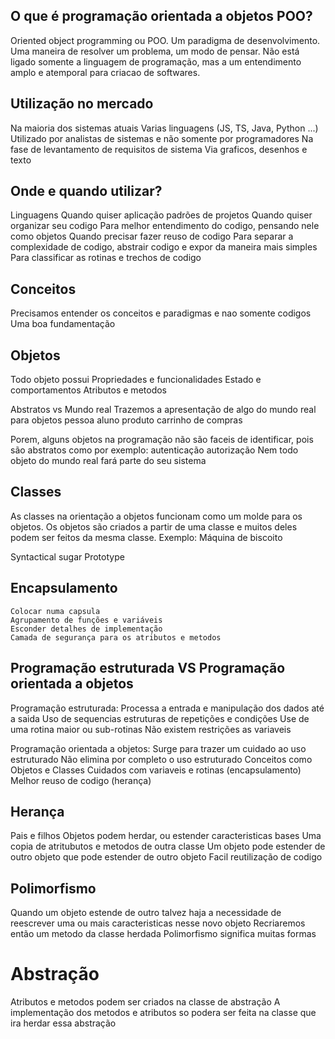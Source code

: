 ## O que é programação orientada a objetos POO?
Oriented object programming ou POO.
Um paradigma de desenvolvimento.
Uma maneira de resolver um problema, um modo de pensar.
Não está ligado somente a linguagem de programação, mas a um entendimento amplo e atemporal para criacao de softwares.

## Utilização no mercado
Na maioria dos sistemas atuais
Varias linguagens (JS, TS, Java, Python ...)
Utilizado por analistas de sistemas e não somente por programadores
    Na fase de levantamento de requisitos de sistema
    Via graficos, desenhos e texto

## Onde e quando utilizar?
Linguagens
Quando quiser aplicação padrões de projetos
Quando quiser organizar seu codigo
Para melhor entendimento do codigo, pensando nele como objetos
Quando precisar fazer reuso de codigo
Para separar a complexidade de codigo, abstrair codigo e expor da maneira mais simples
Para classificar as rotinas e trechos de codigo

## Conceitos
Precisamos entender os conceitos e paradigmas e nao somente codigos
Uma boa fundamentação

## Objetos
Todo objeto possui
    Propriedades e funcionalidades
    Estado e comportamentos
    Atributos e metodos

Abstratos vs Mundo real
Trazemos a apresentação de algo do mundo real para objetos
    pessoa
    aluno
    produto
    carrinho de compras

Porem, alguns objetos na programação não são faceis de identificar, pois são abstratos como por exemplo:
    autenticação
    autorização
Nem todo objeto do mundo real fará parte do seu sistema

## Classes
As classes na orientação a objetos funcionam como um molde para os objetos. Os objetos são criados a partir de uma classe e muitos deles podem ser feitos da mesma classe.
Exemplo:
    Máquina de biscoito

Syntactical sugar
Prototype

## Encapsulamento
    Colocar numa capsula
    Agrupamento de funções e variáveis
    Esconder detalhes de implementação
    Camada de segurança para os atributos e metodos

## Programação estruturada VS Programação orientada a objetos
Programação estruturada:
    Processa a entrada e manipulação dos dados até a saida
    Uso de sequencias estruturas de repetições e condições
    Use de uma rotina maior ou sub-rotinas
    Não existem restrições as variaveis

Programação orientada a objetos:
    Surge para trazer um cuidado ao uso estruturado
        Não elimina por completo o uso estruturado
    Conceitos como Objetos e Classes
    Cuidados com variaveis e rotinas (encapsulamento)
    Melhor reuso de codigo (herança)

## Herança
Pais e filhos
Objetos podem herdar, ou estender caracteristicas bases
Uma copia de atritubutos e metodos de outra classe
Um objeto pode estender de outro objeto que pode estender de outro objeto
Facil reutilização de codigo

## Polimorfismo
Quando um objeto estende de outro talvez haja a necessidade de reescrever uma ou mais caracteristicas nesse novo objeto
Recriaremos então um metodo da classe herdada
Polimorfismo significa muitas formas

# Abstração
Atributos e metodos podem ser criados na classe de abstração
A implementação dos metodos e atributos so podera ser feita na classe que ira herdar essa abstração